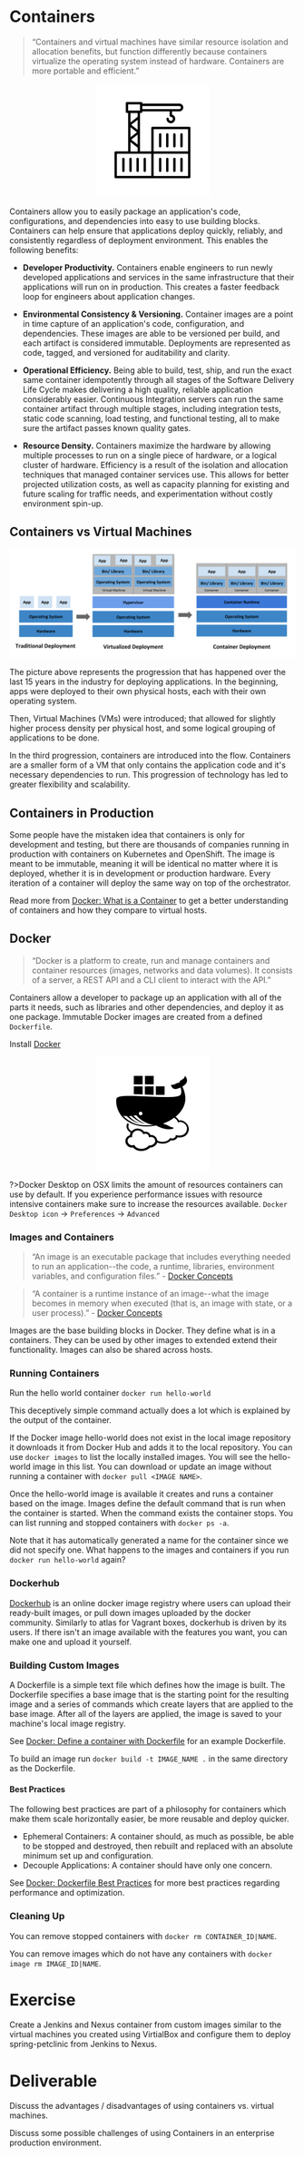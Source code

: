# Containers

>&ldquo;Containers and virtual machines have similar resource isolation and allocation benefits, but function differently because containers virtualize the operating system instead of hardware. Containers are more portable and efficient.&rdquo;

<center>

![](img2/containers.svg ':size=125px')

</center>

Containers allow you to easily package an application's code, configurations, and dependencies into easy to use building blocks. Containers can help ensure that applications deploy quickly, reliably, and consistently regardless of deployment environment. This enables the following benefits:

- **Developer Productivity.** Containers enable engineers to run newly developed applications and services in the same infrastructure that their applications will run on in production. This creates a faster feedback loop for engineers about application changes.

- **Environmental Consistency & Versioning.** Container images are a point in time capture of an application's code, configuration, and dependencies. These images are able to be versioned per build, and each artifact is considered immutable. Deployments are represented as code, tagged, and versioned for auditability and clarity.

- **Operational Efficiency.** Being able to build, test, ship, and run the exact same container idempotently through all stages of the Software Delivery Life Cycle makes delivering a high quality, reliable application considerably easier. Continuous Integration servers can run the same container artifact through multiple stages, including integration tests, static code scanning, load testing, and functional testing, all to make sure the artifact passes known quality gates.

- **Resource Density.** Containers maximize the hardware by allowing multiple processes to run on a single piece of hardware, or a logical cluster of hardware. Efficiency is a result of the isolation and allocation techniques that managed container services use. This allows for better projected utilization costs, as well as capacity planning for existing and future scaling for traffic needs, and experimentation without costly environment spin-up.

## Containers vs Virtual Machines

<center>

![](img2/delivery-containers-evolution.png)

</center>

The picture above represents the progression that has happened over the last 15 years in the industry for deploying applications. In the beginning, apps were deployed to their own physical hosts, each with their own operating system.

Then, Virtual Machines (VMs) were introduced; that allowed for slightly higher process density per physical host, and some logical grouping of applications to be done.

In the third progression, containers are introduced into the flow. Containers are a smaller form of a VM that only contains the application code and it's necessary dependencies to run. This progression of technology has led to greater flexibility and scalability.

## Containers in Production
Some people have the mistaken idea that containers is only for development and testing, but there are thousands of companies running in production with containers on Kubernetes and OpenShift. The image is meant to be immutable, meaning it will be identical no matter where it is deployed, whether it is in development or production hardware. Every iteration of a container will deploy the same way on top of the orchestrator.

Read more from [Docker: What is a Container](https://www.docker.com/resources/what-container) to get a better understanding of containers and how they compare to virtual hosts.


## Docker

>&ldquo;Docker is a platform to create, run and manage containers and container resources (images, networks and data volumes). It consists of a server, a REST API and a CLI client to interact with the API.&rdquo;

Containers allow a developer to package up an application with all of the parts it needs, such as libraries and other dependencies, and deploy it as one package. Immutable Docker images are created from a defined `Dockerfile`.


Install [Docker](https://docs.docker.com/install)

<center>

![](img2/cloud_docker.svg ':size=125px')

</center>

?>Docker Desktop on OSX limits the amount of resources containers can use by default. If you experience performance issues with resource intensive containers make sure to increase the resources available. `Docker Desktop icon` -> `Preferences` -> `Advanced`

### Images and Containers
>&ldquo;An image is an executable package that includes everything needed to run an application--the code, a runtime, libraries, environment variables, and configuration files.&rdquo; - [Docker Concepts](https://docs.docker.com/get-started/#docker-concepts)

>&ldquo;A container is a runtime instance of an image--what the image becomes in memory when executed (that is, an image with state, or a user process).&rdquo; - [Docker Concepts](https://docs.docker.com/get-started/#docker-concepts)

Images are the base building blocks in Docker. They define what is in a containers. They can be used by other images to extended extend their functionality. Images can also be shared across hosts.

### Running Containers

Run the hello world container `docker run hello-world`

This deceptively simple command actually does a lot which is explained by the output of the container.

If the Docker image hello-world does not exist in the local image repository it downloads it from Docker Hub and adds it to the local repository. You can use `docker images` to list the locally installed images. You will see the hello-world image in this list. You can download or update an image without running a container with `docker pull <IMAGE NAME>`.

Once the hello-world image is available it creates and runs a container based on the image. Images define the default command that is run when the container is started. When the command exists the container stops. You can list running and stopped containers with `docker ps -a`.

Note that it has automatically generated a name for the container since we did not specify one. What happens to the images and containers if you run `docker run hello-world` again?

### Dockerhub

[Dockerhub](https://hub.docker.com/) is an online docker image registry where users can upload their ready-built images, or pull down images uploaded by the docker community. Similarly to atlas for Vagrant boxes, dockerhub is driven by its users. If there isn't an image available with the features you want, you can make one and upload it yourself.

### Building Custom Images

A Dockerfile is a simple text file which defines how the image is built. The Dockerfile specifies a base image that is the starting point for the resulting image and a series of commands which create layers that are applied to the base image. After all of the layers are applied, the image is saved to your machine's local image registry.

See [Docker: Define a container with Dockerfile](https://docs.docker.com/get-started/part2/#define-a-container-with-dockerfile) for an example Dockerfile.

To build an image run `docker build -t IMAGE_NAME .` in the same directory as the Dockerfile.

#### Best Practices

The following best practices are part of a philosophy for containers which make them scale horizontally easier, be more reusable and deploy quicker.

 - Ephemeral Containers: A container should, as much as possible, be able to be stopped and destroyed, then rebuilt and replaced with an absolute minimum set up and configuration.
 - Decouple Applications: A container should have only one concern.

See [Docker: Dockerfile Best Practices](https://docs.docker.com/develop/develop-images/dockerfile_best-practices/) for more best practices regarding performance and optimization.

### Cleaning Up

You can remove stopped containers with `docker rm CONTAINER_ID|NAME`.

You can remove images which do not have any containers with `docker image rm IMAGE_ID|NAME`.

# Exercise

Create a Jenkins and Nexus container from custom images similar to the virtual machines you created using VirtialBox and configure them to deploy spring-petclinic from Jenkins to Nexus.

# Deliverable

Discuss the advantages / disadvantages of using containers vs. virtual machines.

Discuss some possible challenges of using Containers in an enterprise production environment.

